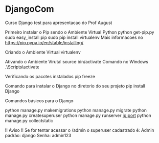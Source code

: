 # DjangoCom
Curso Django test para apresentacao do Prof August

Primeiro instalar o Pip sendo o Ambiente Virtual Python
  python get-pip.py
  sudo easy_install pip
  sudo pip install virtualenv
Mais informacoes no https://pip.pypa.io/en/stable/installing/

Criando o Ambiente Virtual
  virtualenv <nome do projeto>

Ativando o Ambiente Virutal
  source bin/activate
Comando no Windows
  .\Scripts\activate

Verificando os pacotes instalados
  pip freeze

Comando para instalar o Django no diretorio do seu projeto
  pip install Django

Comandos básicos para o Django

  python manage.py makemigrations
  python manage.py migrate
  python manage.py createsuperuser
  python manage.py runserver <ip:port>
  python manage.py collectstatic
  
 !! Aviso !!
 Se for tentar acessar o /admin o superuser cadastrado é: 
 Admin padrão:
  django
 Senha:
  admin123
  

